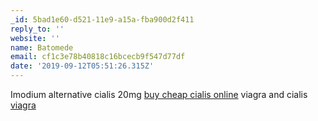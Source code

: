```yaml
---
_id: 5bad1e60-d521-11e9-a15a-fba900d2f411
reply_to: ''
website: ''
name: Batomede
email: cf1c3e78b40818c16bcecb9f547d77df
date: '2019-09-12T05:51:26.315Z'
---
```

Imodium alternative cialis 20mg <a href="http://cialismrxcialis.com/#">buy cheap cialis online</a> viagra and cialis <a href="http://genviagramdmrx.com/#">viagra</a>
